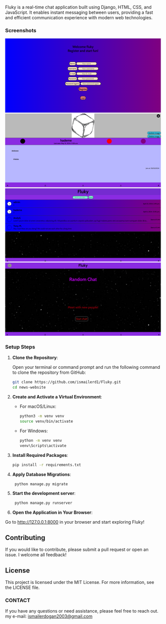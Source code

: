 Fluky is a real-time chat application built using Django, HTML, CSS, and JavaScript. It enables instant messaging between users, providing a fast and efficient communication experience with modern web technologies.


### Screenshots

![Register Screen](screenshots/resiter_page.png)
![Profile section](screenshots/profile.png)
![Chats section](screenshots/my_chats.png)
![Random chat section](screenshots/random_chat.png)


### Setup Steps

1. **Clone the Repository**:

    Open your terminal or command prompt and run the following command to clone the repository from GitHub:

    ```bash
    git clone https://github.com/ismailerd1/Fluky.git
    cd news-website
    ```

2. **Create and Activate a Virtual Environment**:
   
    - For macOS/Linux:

      ```bash
      python3 -m venv venv
      source venv/bin/activate
      ```

    - For Windows:

      ```bash
      python -m venv venv
      venv\Scripts\activate
      ```

3. **Install Required Packages**:

    ```bash
    pip install -r requirements.txt
    ```
4. **Apply Database Migrations**:

   ```bash
    python manage.py migrate
    ```
5. **Start the development server**:
   
   ```bash
    python manage.py runserver
    ```

6. **Open the Application in Your Browser**:

  Go to http://127.0.0.1:8000 in your browser and start exploring Fluky!


## Contributing
If you would like to contribute, please submit a pull request or open an issue. I welcome all feedback!


## License
This project is licensed under the MIT License. For more information, see the LICENSE file.

### CONTACT
If you have any questions or need assistance, please feel free to reach out.
my e-mail: ismailerdogan2003@gmail.com
